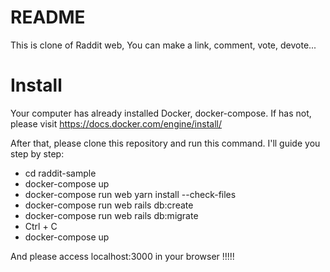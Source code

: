 # README

This is clone of Raddit web, You can make a link, comment, vote, devote...

# Install

Your computer has already installed Docker, docker-compose. If has not, please visit https://docs.docker.com/engine/install/

After that, please clone this repository and run this command. I'll guide you step by step:

- cd raddit-sample
- docker-compose up
- docker-compose run web yarn install --check-files
- docker-compose run web rails db:create
- docker-compose run web rails db:migrate
- Ctrl + C
- docker-compose up

And please access localhost:3000 in your browser !!!!!

<!--       _
          \\.__(.)> (CAP CAP)
            \___)
     ~~~~~~~~~~~~~~~~~~-->
